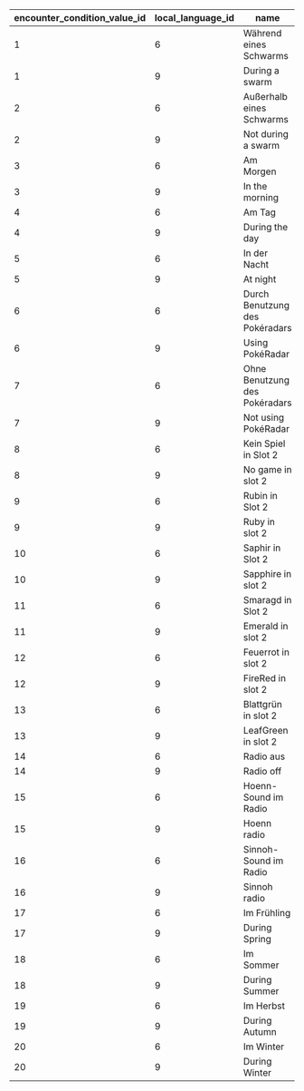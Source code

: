 | encounter_condition_value_id | local_language_id |              name              |
|------------------------------|-------------------|--------------------------------|
| 1                            | 6                 | Während eines Schwarms         |
| 1                            | 9                 | During a swarm                 |
| 2                            | 6                 | Außerhalb eines Schwarms       |
| 2                            | 9                 | Not during a swarm             |
| 3                            | 6                 | Am Morgen                      |
| 3                            | 9                 | In the morning                 |
| 4                            | 6                 | Am Tag                         |
| 4                            | 9                 | During the day                 |
| 5                            | 6                 | In der Nacht                   |
| 5                            | 9                 | At night                       |
| 6                            | 6                 | Durch Benutzung des Pokéradars |
| 6                            | 9                 | Using PokéRadar                |
| 7                            | 6                 | Ohne Benutzung des Pokéradars  |
| 7                            | 9                 | Not using PokéRadar            |
| 8                            | 6                 | Kein Spiel in Slot 2           |
| 8                            | 9                 | No game in slot 2              |
| 9                            | 6                 | Rubin in Slot 2                |
| 9                            | 9                 | Ruby in slot 2                 |
| 10                           | 6                 | Saphir in Slot 2               |
| 10                           | 9                 | Sapphire in slot 2             |
| 11                           | 6                 | Smaragd in Slot 2              |
| 11                           | 9                 | Emerald in slot 2              |
| 12                           | 6                 | Feuerrot in slot 2             |
| 12                           | 9                 | FireRed in slot 2              |
| 13                           | 6                 | Blattgrün in slot 2            |
| 13                           | 9                 | LeafGreen in slot 2            |
| 14                           | 6                 | Radio aus                      |
| 14                           | 9                 | Radio off                      |
| 15                           | 6                 | Hoenn-Sound im Radio           |
| 15                           | 9                 | Hoenn radio                    |
| 16                           | 6                 | Sinnoh-Sound im Radio          |
| 16                           | 9                 | Sinnoh radio                   |
| 17                           | 6                 | Im Frühling                    |
| 17                           | 9                 | During Spring                  |
| 18                           | 6                 | Im Sommer                      |
| 18                           | 9                 | During Summer                  |
| 19                           | 6                 | Im Herbst                      |
| 19                           | 9                 | During Autumn                  |
| 20                           | 6                 | Im Winter                      |
| 20                           | 9                 | During Winter                  |

